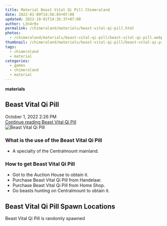 ```yaml
---
title: Material Beast Vital Qi Pill Chimeraland
date: 2022-01-09T14:56:03+07:00
updated: 2022-10-01T14:26:37+07:00
author: L3n4r0x
permalink: /chimeraland/materials/beast-vital-qi-pill.html
photos:
  - /chimeraland/materials/beast-vital-qi-pill/beast-vital-qi-pill.webp
thumbnail: /chimeraland/materials/beast-vital-qi-pill/beast-vital-qi-pill.webp
tags:
  - chimeraland
  - material
categories:
  - games
  - chimeraland
  - material
---
```


<link
  rel="stylesheet"
  href="https://rawcdn.githack.com/dimaslanjaka/Web-Manajemen/870a349/css/bootstrap-5-3-0-alpha3-wrapper.css"
/>
<section id="bootstrap-wrapper">
  <div data-bs-theme="dark">
    <div
      class="row g-0 border rounded overflow-hidden flex-md-row mb-4 shadow-sm position-relative bg-dark text-light"
    >
      <div class="col p-4 d-flex flex-column position-static">
        <strong class="d-inline-block mb-2 text-success">materials</strong>
        <h2 class="mb-0">Beast Vital Qi Pill</h2>
        <div class="mb-1 text-muted">October 1, 2022 2:26 PM</div>
        <a
          href="/chimeraland/materials/beast-vital-qi-pill.html"
          class="stretched-link d-none text-primary"
          >Continue reading Beast Vital Qi Pill</a
        >
      </div>
      <div class="col-auto d-none d-md-block d-lg-block">
        <img
          src="https://www.webmanajemen.com/chimeraland/materials/beast-vital-qi-pill/beast-vital-qi-pill.webp"
          alt="Beast Vital Qi Pill"
        />
      </div>
    </div>
    <div class="row">
      <div class="col-lg-6 col-12 mb-2">
        <div class="card">
          <div class="card-body">
            <h3 class="card-title">
              What is the use of the Beast Vital Qi Pill
            </h3>
            <div class="card-text">
              <ul>
                <li>A specialty of the Centralmount mainland.</li>
              </ul>
            </div>
          </div>
        </div>
      </div>
      <div class="col-lg-6 col-12 mb-2">
        <div class="card">
          <div class="card-body">
            <h3 class="card-title">How to get Beast Vital Qi Pill</h3>
            <div class="card-text">
              <ul>
                <li>Got to the Auction House to obtain it.</li>
                <li>Purchase Beast Vital Qi Pill from Handelaar.</li>
                <li>Purchase Beast Vital Qi Pill from Home Shop.</li>
                <li>Go beasts hunting on Centralmount to obtain it.</li>
              </ul>
            </div>
          </div>
        </div>
      </div>
      <div class="col-12 mb-2">
        <h2>Beast Vital Qi Pill Spawn Locations</h2>
        <p>Beast Vital Qi Pill is randomly spawned</p>
      </div>
    </div>
  </div>
</section>